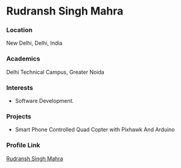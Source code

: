 # Rudransh Singh Mahra

### Location

New Delhi, Delhi, India

### Academics

Delhi Technical Campus, Greater Noida

### Interests

- Software Development.


### Projects

- Smart Phone Controlled Quad Copter with Pixhawk And Arduino

### Profile Link

[Rudransh Singh Mahra](https://github.com/rudranshsinghmahra)
